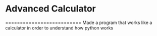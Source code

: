# Advanced Calculator
==========================
Made a program that works like a calculator in order to understand how python works
